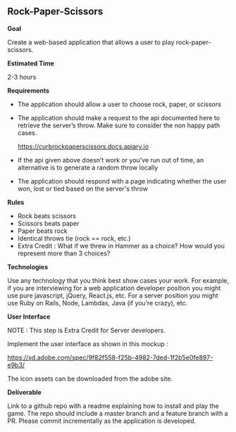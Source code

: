 ## Rock-Paper-Scissors

**Goal**

Create a web-based application that allows a user to play rock-paper-scissors.

**Estimated Time**

2-3 hours

**Requirements**

- The application should allow a user to choose rock, paper, or scissors
- The application should make a request to the api documented here to retrieve the server’s throw.  Make sure to consider the non happy path cases.

    https://curbrockpaperscissors.docs.apiary.io


- If the api given above doesn’t work or you’ve run out of time, an alternative is to generate a random throw locally

- The application should respond with a page indicating whether the user won, lost or tied based on the server's throw

**Rules**

- Rock beats scissors
- Scissors beats paper
- Paper beats rock
- Identical throws tie (rock == rock, etc.)
- Extra Credit : What if we threw in Hammer as a choice?  How would you represent more than 3 choices?

**Technologies**

Use any technology that you think best show cases your work.  For example, if you are interviewing for a web application developer position you might use pure javascript, jQuery, React.js, etc.  For a server position you might use Ruby on Rails, Node, Lambdas, Java (if you’re crazy), etc.

**User Interface**

NOTE : This step is Extra Credit for Server developers.

Implement the user interface as shown in this mockup :

https://xd.adobe.com/spec/9f82f558-f25b-4982-7ded-1f2b5e0fe897-e9b3/

The icon assets can be downloaded from the adobe site.

**Deliverable**

Link to a github repo with a readme explaining how to install and play the game.  The repo should include a master branch and a feature branch with a PR.  Please commit incrementally as the application is developed.
